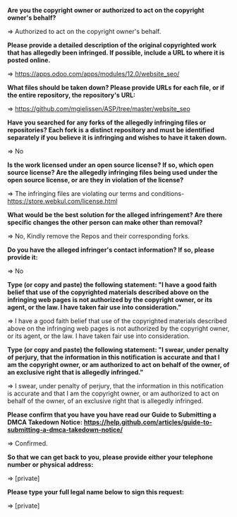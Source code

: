 **Are you the copyright owner or authorized to act on the copyright owner's behalf?**

=> Authorized to act on the copyright owner's behalf.

**Please provide a detailed description of the original copyrighted work that has allegedly been infringed. If possible, include a URL to where it is posted online.**

=> https://apps.odoo.com/apps/modules/12.0/website_seo/

**What files should be taken down? Please provide URLs for each file, or if the entire repository, the repository's URL:**

=> https://github.com/mgielissen/ASP/tree/master/website_seo

**Have you searched for any forks of the allegedly infringing files or repositories? Each fork is a distinct repository and must be identified separately if you believe it is infringing and wishes to have it taken down.**

=> No

**Is the work licensed under an open source license? If so, which open source license? Are the allegedly infringing files being used under the open source license, or are they in violation of the license?**

=> The infringing files are violating our terms and conditions- https://store.webkul.com/license.html

**What would be the best solution for the alleged infringement? Are there specific changes the other person can make other than removal?**

=> No, Kindly remove the Repos and their corresponding forks.

**Do you have the alleged infringer's contact information? If so, please provide it:**

=> No

**Type (or copy and paste) the following statement: "I have a good faith belief that use of the copyrighted materials described above on the infringing web pages is not authorized by the copyright owner, or its agent, or the law. I have taken fair use into consideration."**

=> I have a good faith belief that use of the copyrighted materials described above on the infringing web pages is not authorized by the copyright owner, or its agent, or the law. I have taken fair use into consideration.

**Type (or copy and paste) the following statement: "I swear, under penalty of perjury, that the information in this notification is accurate and that I am the copyright owner, or am authorized to act on behalf of the owner, of an exclusive right that is allegedly infringed."**

=> I swear, under penalty of perjury, that the information in this notification is accurate and that I am the copyright owner, or am authorized to act on behalf of the owner, of an exclusive right that is allegedly infringed.

**Please confirm that you have you have read our Guide to Submitting a DMCA Takedown Notice: https://help.github.com/articles/guide-to-submitting-a-dmca-takedown-notice/**

=> Confirmed.

**So that we can get back to you, please provide either your telephone number or physical address:**

=> [private]  

**Please type your full legal name below to sign this request:**

=> [private]  
